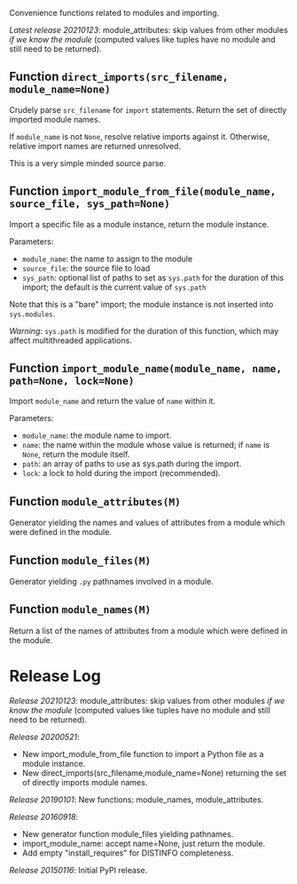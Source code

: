 Convenience functions related to modules and importing.

*Latest release 20210123*:
module_attributes: skip values from other modules _if we know the module_ (computed values like tuples have no module and still need to be returned).

## Function `direct_imports(src_filename, module_name=None)`

Crudely parse `src_filename` for `import` statements.
Return the set of directly imported module names.

If `module_name` is not `None`,
resolve relative imports against it.
Otherwise, relative import names are returned unresolved.

This is a very simple minded source parse.

## Function `import_module_from_file(module_name, source_file, sys_path=None)`

Import a specific file as a module instance,
return the module instance.

Parameters:
* `module_name`: the name to assign to the module
* `source_file`: the source file to load
* `sys_path`: optional list of paths to set as `sys.path`
  for the duration of this import;
  the default is the current value of `sys.path`

Note that this is a "bare" import;
the module instance is not inserted into `sys.modules`.

*Warning*: `sys.path` is modified for the duration of this function,
which may affect multithreaded applications.

## Function `import_module_name(module_name, name, path=None, lock=None)`

Import `module_name` and return the value of `name` within it.

Parameters:
* `module_name`: the module name to import.
* `name`: the name within the module whose value is returned;
  if `name` is `None`, return the module itself.
* `path`: an array of paths to use as sys.path during the import.
* `lock`: a lock to hold during the import (recommended).

## Function `module_attributes(M)`

Generator yielding the names and values of attributes from a module
which were defined in the module.

## Function `module_files(M)`

Generator yielding `.py` pathnames involved in a module.

## Function `module_names(M)`

Return a list of the names of attributes from a module which were
defined in the module.

# Release Log



*Release 20210123*:
module_attributes: skip values from other modules _if we know the module_ (computed values like tuples have no module and still need to be returned).

*Release 20200521*:
* New import_module_from_file function to import a Python file as a module instance.
* New direct_imports(src_filename,module_name=None) returning the set of directly imports module names.

*Release 20190101*:
New functions: module_names, module_attributes.

*Release 20160918*:
* New generator function module_files yielding pathnames.
* import_module_name: accept name=None, just return the module.
* Add empty "install_requires" for DISTINFO completeness.

*Release 20150116*:
Initial PyPI release.
